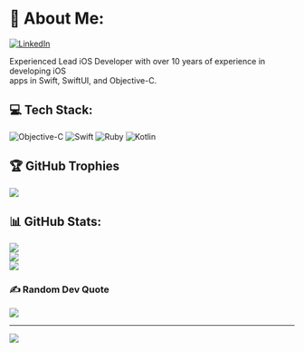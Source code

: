 # 💫 About Me:
[![LinkedIn](https://img.shields.io/badge/LinkedIn-%230077B5.svg?logo=linkedin&logoColor=white)](https://linkedin.com/in/www.linkedin.com/in/yurii-goroshenko)

Experienced Lead iOS Developer with over 10 years of experience in developing iOS<br>apps in Swift, SwiftUI, and Objective-C.

## 💻 Tech Stack:
![Objective-C](https://img.shields.io/badge/OBJECTIVE--C-%233A95E3.svg?style=for-the-badge&logo=apple&logoColor=white)
![Swift](https://img.shields.io/badge/swift-F54A2A?style=for-the-badge&logo=swift&logoColor=white)
![Ruby](https://img.shields.io/badge/ruby-%23CC342D.svg?style=for-the-badge&logo=ruby&logoColor=white)
![Kotlin](https://img.shields.io/badge/kotlin-%237F52FF.svg?style=for-the-badge&logo=kotlin&logoColor=white)

## 🏆 GitHub Trophies
![](https://github-profile-trophy.vercel.app/?username=yurii-goroshenko&theme=radical&no-frame=false&no-bg=true&margin-w=4)

## 📊 GitHub Stats:
![](https://github-readme-stats.vercel.app/api?username=yurii-goroshenko&theme=swift&hide_border=false&include_all_commits=true&count_private=false)<br/>
![](https://github-readme-streak-stats.herokuapp.com/?user=yurii-goroshenko&theme=swift&hide_border=false)<br/>
![](https://github-readme-stats.vercel.app/api/top-langs/?username=yurii-goroshenko&theme=swift&hide_border=false&include_all_commits=true&count_private=false&layout=compact)

### ✍️ Random Dev Quote
![](https://quotes-github-readme.vercel.app/api?type=horizontal&theme=gruvbox)

---
[![](https://visitcount.itsvg.in/api?id=yurii-goroshenko&icon=0&color=0)](https://visitcount.itsvg.in)

<!-- Proudly created with GPRM ( https://gprm.itsvg.in ) -->
